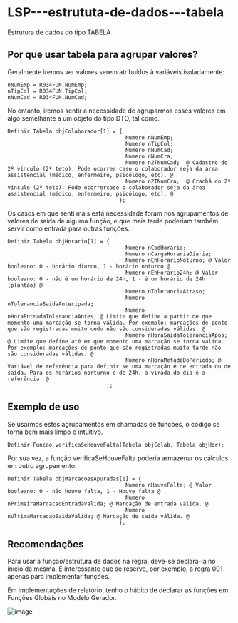 # LSP---estrututa-de-dados---tabela
Estrutura de dados do tipo TABELA

## Por que usar tabela para agrupar valores?
Geralmente iremos ver valores serem atribuídos à variáveis isoladamente:
```
nNumEmp = R034FUN.NumEmp;
nTipCol = R034FUN.TipCol;
nNumCad = R034FUN.NumCad;
```
No entanto, iremos sentir a necessidade de agruparmos esses valores em algo semelhante a um objeto do tipo DTO, tal como.
```
Definir Tabela objColaborador[1] = {   
                                     Numero nNumEmp;
                                     Numero nTipCol;                                     
                                     Numero nNumCad; 
                                     Numero nNumCra;  
                                     Numero n2TNumCad;  @ Cadastro do 2º vínculo (2º teto). Pode ocorrer caso o colaborador seja da área assistencial (médico, enfermeiro, psicólogo, etc). @
                                     Numero n2TNumCra;  @ Crachá do 2º vínculo (2º teto). Pode ocorrercaso o colaborador seja da área assistencial (médico, enfermeiro, psicólogo, etc). @
                                   };             

```
Os casos em que senti mais esta necessidade foram nos agrupamentos de valores de saída de alguma função, e que mais tarde poderiam também servir como entrada para outras funções.
```
Definir Tabela objHorario[1] = {   
                                     Numero nCodHorario;
                                     Numero nCargaHorariaDiaria;                                     
                                     Numero nEhHorarioNoturno; @ Valor booleano: 0 - horário diurno, 1 - horário noturno @
                                     Numero nEhHorario24h; @ Valor booleano: 0 - não é um horário de 24h, 1 - é um horário de 24h (plantão) @                                        
                                     Numero nToleranciaAtraso;
                                     Numero nToleranciaSaidaAntecipada;
                                     Numero nHoraEntradaToleranciaAntes; @ Limite que define a partir de que momento uma marcação se torna válida. Por exemplo: marcações de ponto que são registradas muito cedo não são consideradas válidas. @
                                     Numero nHoraSaidaToleranciaApos;  @ Limite que define até em que momento uma marcação se torna válida. Por exemplo: marcações de ponto que são registradas muito tarde não são consideradas válidas. @
                                     Numero nHoraMetadeDoPeriodo; @ Variável de referência para definir se uma marcação é de entrada ou de saída. Para os horários norturno e de 24h, a virada do dia é a referência. @
                               };             
```
## Exemplo de uso
Se usarmos estes agrupamentos em chamadas de funções, o código se torna bem mais limpo e intuitivo.


```
Definir Funcao verificaSeHouveFalta(Tabela objColab, Tabela objHor);
```

Por sua vez, a função verificaSeHouveFalta poderia armazenar os cálculos em outro agrupamento.
```
Definir Tabela objMarcacoesApuradas[1] = {   
                                     Numero nHouveFalta; @ Valor booleano: 0 - não houve falta, 1 - Houve falta @
                                     Numero nPrimeiraMarcacaoEntradaValida; @ Marcação de entrada válida. @  
                                     Numero nUltimaMarcacaoSaidaValida; @ Marcação de saída válida. @
                                   };   
```

## Recomendações
Para usar a função/estrutura de dados na regra, deve-se declará-la no início da mesma.
É interessante que se reserve, por exemplo, a regra 001 apenas para implementar funções.

Em implementações de relatório, tenho o hábito de declarar as funções em Funções Globais no Modelo Gerador.

![image](https://github.com/heripedroso/LSP---converte-minutos-em-HH-MI/assets/22459829/fa6ef8f7-399d-4923-9c2e-a814f502bddc)
